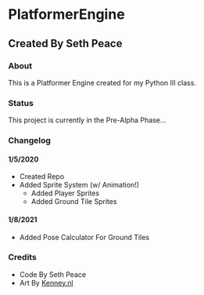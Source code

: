 # PlatformerEngine
## Created By Seth Peace
### About
This is a Platformer Engine created for my Python III class.

### Status
This project is currently in the Pre-Alpha Phase...

### Changelog
#### 1/5/2020
 * Created Repo
 * Added Sprite System (w/ Animation!)
   * Added Player Sprites
   * Added Ground Tile Sprites
   
#### 1/8/2021
 * Added Pose Calculator For Ground Tiles

### Credits
 * Code By Seth Peace
 * Art By [Kenney.nl](https://kenney.nl)
